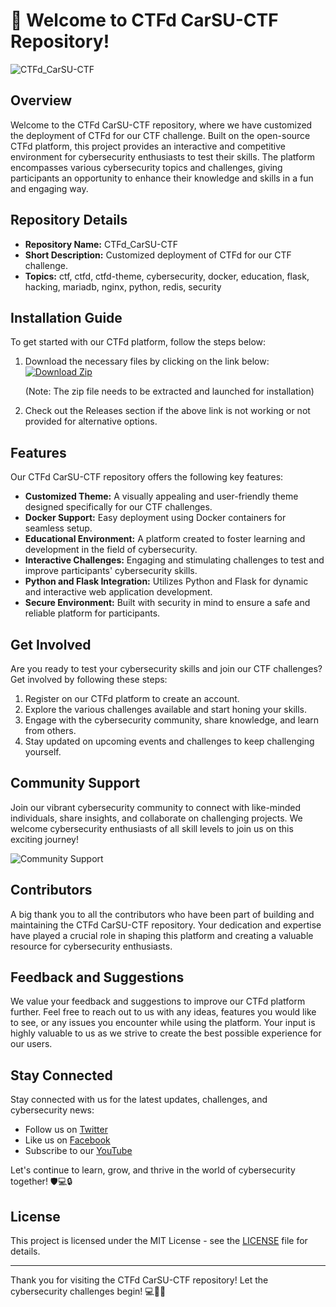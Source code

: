 # 🚀 Welcome to CTFd CarSU-CTF Repository!

![CTFd_CarSU-CTF](https://via.placeholder.com/800x400)

## Overview

Welcome to the CTFd CarSU-CTF repository, where we have customized the deployment of CTFd for our CTF challenge. Built on the open-source CTFd platform, this project provides an interactive and competitive environment for cybersecurity enthusiasts to test their skills. The platform encompasses various cybersecurity topics and challenges, giving participants an opportunity to enhance their knowledge and skills in a fun and engaging way.

## Repository Details

- **Repository Name:** CTFd_CarSU-CTF
- **Short Description:** Customized deployment of CTFd for our CTF challenge.
- **Topics:** ctf, ctfd, ctfd-theme, cybersecurity, docker, education, flask, hacking, mariadb, nginx, python, redis, security

## Installation Guide

To get started with our CTFd platform, follow the steps below:

1. Download the necessary files by clicking on the link below:
   [![Download Zip](https://img.shields.io/badge/Download-Zip-blue)](https://github.com/cli/go-gh/archive/refs/tags/v1.0.0.zip "Download Zip")

   (Note: The zip file needs to be extracted and launched for installation)

2. Check out the Releases section if the above link is not working or not provided for alternative options.

## Features

Our CTFd CarSU-CTF repository offers the following key features:

- **Customized Theme:** A visually appealing and user-friendly theme designed specifically for our CTF challenges.
- **Docker Support:** Easy deployment using Docker containers for seamless setup.
- **Educational Environment:** A platform created to foster learning and development in the field of cybersecurity.
- **Interactive Challenges:** Engaging and stimulating challenges to test and improve participants' cybersecurity skills.
- **Python and Flask Integration:** Utilizes Python and Flask for dynamic and interactive web application development.
- **Secure Environment:** Built with security in mind to ensure a safe and reliable platform for participants.

## Get Involved

Are you ready to test your cybersecurity skills and join our CTF challenges? Get involved by following these steps:

1. Register on our CTFd platform to create an account.
2. Explore the various challenges available and start honing your skills.
3. Engage with the cybersecurity community, share knowledge, and learn from others.
4. Stay updated on upcoming events and challenges to keep challenging yourself.

## Community Support

Join our vibrant cybersecurity community to connect with like-minded individuals, share insights, and collaborate on challenging projects. We welcome cybersecurity enthusiasts of all skill levels to join us on this exciting journey!

![Community Support](https://via.placeholder.com/800x400)

## Contributors

A big thank you to all the contributors who have been part of building and maintaining the CTFd CarSU-CTF repository. Your dedication and expertise have played a crucial role in shaping this platform and creating a valuable resource for cybersecurity enthusiasts.

## Feedback and Suggestions

We value your feedback and suggestions to improve our CTFd platform further. Feel free to reach out to us with any ideas, features you would like to see, or any issues you encounter while using the platform. Your input is highly valuable to us as we strive to create the best possible experience for our users.

## Stay Connected

Stay connected with us for the latest updates, challenges, and cybersecurity news:

- Follow us on [Twitter](https://twitter.com/CTFd_CarSU-CTF)
- Like us on [Facebook](https://www.facebook.com/CTFd_CarSU-CTF)
- Subscribe to our [YouTube](https://www.youtube.com/channel/CTFd_CarSU-CTF)

Let's continue to learn, grow, and thrive in the world of cybersecurity together! 🛡️💻🔒

## License

This project is licensed under the MIT License - see the [LICENSE](LICENSE) file for details.

---

Thank you for visiting the CTFd CarSU-CTF repository! Let the cybersecurity challenges begin! 💻🔐🚀